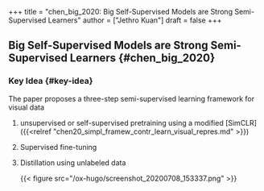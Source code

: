 +++
title = "chen_big_2020: Big Self-Supervised Models are Strong Semi-Supervised Learners"
author = ["Jethro Kuan"]
draft = false
+++

## Big Self-Supervised Models are Strong Semi-Supervised Learners {#chen_big_2020}

### Key Idea {#key-idea}

The paper proposes a three-step semi-supervised learning framework for visual data

1.  unsupervised or self-supervised pretraining using a modified [SimCLR]({{<relref "chen20_simpl_framew_contr_learn_visual_repres.md" >}})
2.  Supervised fine-tuning
3.  Distillation using unlabeled data

    {{< figure src="/ox-hugo/screenshot_20200708_153337.png" >}}
